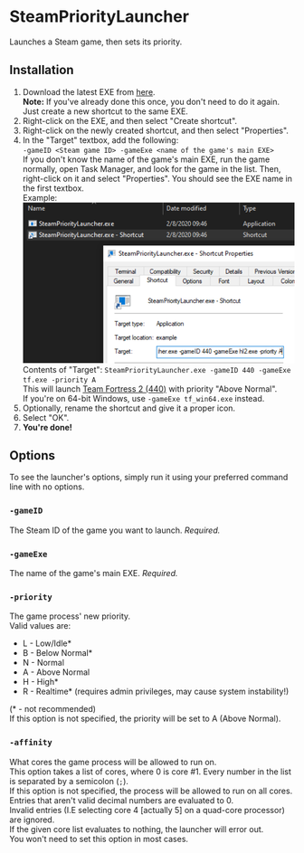 # SteamPriorityLauncher
Launches a Steam game, then sets its priority.

## Installation
1. Download the latest EXE from [here](https://github.com/Leo40Git/SteamPriorityLauncher/releases/latest).  
**Note:** If you've already done this once, you don't need to do it again. Just create a new shortcut to the same EXE.
2. Right-click on the EXE, and then select "Create shortcut".
3. Right-click on the newly created shortcut, and then select "Properties".
4. In the "Target" textbox, add the following:  
`-gameID <Steam game ID> -gameExe <name of the game's main EXE>`  
If you don't know the name of the game's main EXE, run the game normally, open Task Manager, and look for the game in the list. Then, right-click on it and select "Properties". You should see the EXE name in the first textbox.  
Example:  
![Example Image](https://github.com/Leo40Git/SteamPriorityLauncher/raw/master/example.png)  
Contents of "Target": `SteamPriorityLauncher.exe -gameID 440 -gameExe tf.exe -priority A`  
This will launch [Team Fortress 2 (440)](https://store.steampowered.com/app/440) with priority "Above Normal".  
If you're on 64-bit Windows, use `-gameExe tf_win64.exe` instead.
5. Optionally, rename the shortcut and give it a proper icon.
6. Select "OK".
7. **You're done!**

## Options
To see the launcher's options, simply run it using your preferred command line with no options.

### `-gameID`
The Steam ID of the game you want to launch. *Required.*

### `-gameExe`
The name of the game's main EXE. *Required.*

### `-priority`
The game process' new priority.  
Valid values are:
  - L - Low/Idle*
  - B - Below Normal*
  - N - Normal
  - A - Above Normal
  - H - High*
  - R - Realtime* (requires admin privileges, may cause system instability!)

  (* - not recommended)  
If this option is not specified, the priority will be set to A (Above Normal).

### `-affinity`
What cores the game process will be allowed to run on.  
This option takes a list of cores, where 0 is core #1. Every number in the list is separated by a semicolon (`;`).  
If this option is not specified, the process will be allowed to run on all cores.  
Entries that aren't valid decimal numbers are evaluated to 0.  
Invalid entries (I.E selecting core 4 [actually 5] on a quad-core processor) are ignored.  
If the given core list evaluates to nothing, the launcher will error out.  
You won't need to set this option in most cases.  
